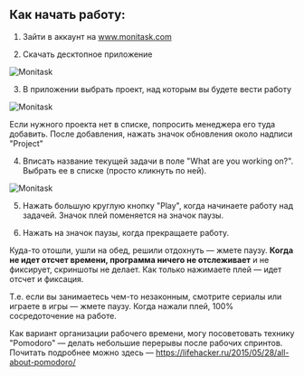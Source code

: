 ## Как начать работу:

1. Зайти в аккаунт на www.monitask.com

2. Скачать десктопное приложение

![Monitask](https://github.com/verstaburo/versta-standarts/blob/master/images/1.png)

3. В приложении выбрать проект, над которым вы будете вести работу

![Monitask](https://github.com/verstaburo/versta-standarts/blob/master/images/2.png)

Если нужного проекта нет в списке, попросить менеджера его туда добавить. После добавления, нажать значок обновления около надписи "Project"

4. Вписать название текущей задачи в поле "What are you working on?". Выбрать ее в списке (просто кликнуть по ней).

![Monitask](https://github.com/verstaburo/versta-standarts/blob/master/images/3.png)

5. Нажать большую круглую кнопку "Play", когда начинаете работу над задачей. Значок плей поменяется на значок паузы.

6. Нажать на значок паузы, когда прекращаете работу.

Куда-то отошли, ушли на обед, решили отдохнуть — жмете паузу. **Когда не идет отсчет времени, программа ничего не отслеживает** и не фиксирует, скриншоты не делает. Как только нажимаете плей — идет отсчет и фиксация.

Т.е. если вы занимаетесь чем-то незаконным, смотрите сериалы или играете в игры — жмете паузу. Когда нажали плей, 100% сосредоточение на работе.

Как вариант организации рабочего времени, могу посоветовать технику "Pomodoro" — делать небольшие перерывы после рабочих спринтов. Почитать подробнее можно здесь — https://lifehacker.ru/2015/05/28/all-about-pomodoro/